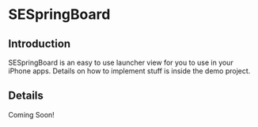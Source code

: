 SESpringBoard
====================

Introduction
---------------------

SESpringBoard is an easy to use launcher view for you to use in your iPhone apps. Details on how to implement stuff is inside the demo project.

Details
---------------------

Coming Soon!

